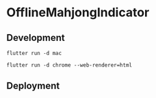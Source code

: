# OfflineMahjongIndicator

## Development

```
flutter run -d mac

```

```
flutter run -d chrome --web-renderer=html
```

## Deployment


